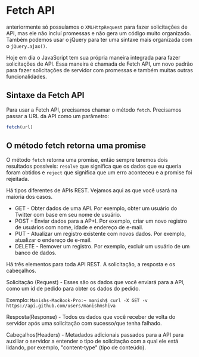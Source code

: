 # Fetch API

anteriormente só possuíamos  o `XMLHttpRequest` para fazer solicitações de API, mas ele não incluí promessas e não gera um código muito organizado. Também podemos usar o jQuery para ter uma sintaxe mais organizada com o `jQuery.ajax()`.

Hoje em dia o JavaScript tem sua própria maneira integrada para fazer solicitações de API. Essa maneira é chamada de Fetch API, um novo padrão para fazer solicitações de servidor com promessas e também muitas outras funcionalidades.

## Sintaxe da Fetch API

Para usar a Fetch API, precisamos chamar o método `fetch`. Precisamos passar a URL da API como um parâmetro:

```js
fetch(url)
```

## O método fetch retorna uma promise

O método `fetch` retorna uma promise, então sempre teremos dois resultados possíveis: `resolve` que significa que os dados que eu queria foram obtidos e `reject` que significa que um erro aconteceu e a promise foi rejeitada.

Há tipos diferentes de APIs REST. Vejamos aqui as que você usará na maioria dos casos.

* GET - Obter dados de uma API. Por exemplo, obter um usuário do Twitter com base em seu nome de usuário.
* POST - Enviar dados para a AP+I. Por exemplo, criar um novo registro de usuários com nome, idade e endereço de e-mail.
* PUT - Atualizar um registro existente com novos dados. Por exemplo, atualizar o endereço de e-mail.
* DELETE - Remover um registro. Por exemplo, excluir um usuário de um banco de dados.

Há três elementos para toda API REST. A solicitação, a resposta e os cabeçalhos.

Solicitação (Request) - Esses são os dados que você enviará para a API, como um id de pedido para obter os dados do pedido.

Exemplo: `Manishs-MacBook-Pro:~ manish$ curl -X GET -v https://api.github.com/users/manishmshiva`

Resposta(Response) - Todos os dados que você receber de volta do servidor após uma solicitação com sucesso/que tenha falhado.

Cabeçalhos(Headers) - Metadados adicionais passados para a API para auxiliar o servidor a entender o tipo de solicitação com a qual ele está lidando, por exemplo, "content-type" (tipo de conteúdo).
